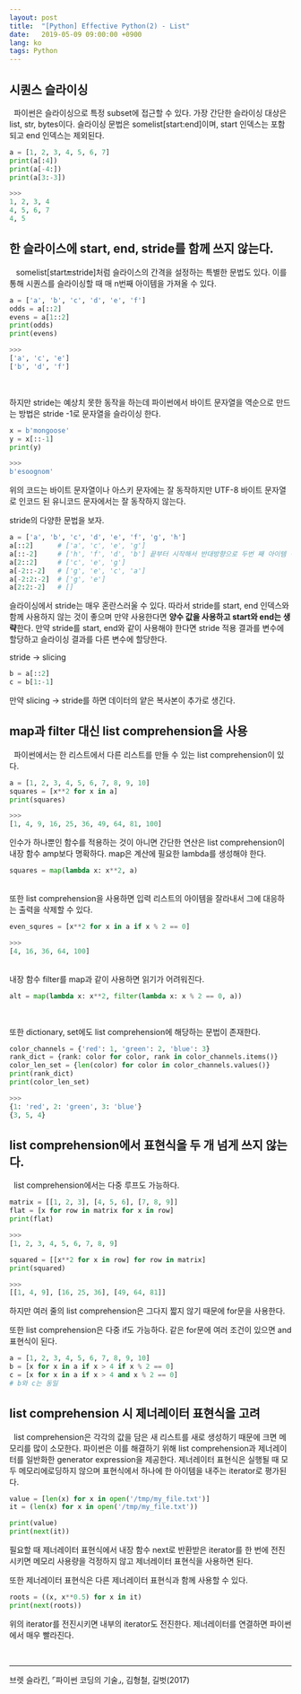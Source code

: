 ```yaml
---
layout: post
title:  "[Python] Effective Python(2) - List"
date:   2019-05-09 09:00:00 +0900
lang: ko
tags: Python
---
```


## 시퀀스 슬라이싱 ##
&nbsp;&nbsp;파이썬은 슬라이싱으로 특정 subset에 접근할 수 있다. 가장 간단한 슬라이싱 대상은 list, str, bytes이다.
슬라이싱 문법은 somelist[start:end]이며, start 인덱스는 포함되고 end 인덱스는 제외된다.

~~~python
a = [1, 2, 3, 4, 5, 6, 7]
print(a[:4])
print(a[-4:])
print(a[3:-3])

>>>
1, 2, 3, 4
4, 5, 6, 7
4, 5
~~~

## 한 슬라이스에 start, end, stride를 함께 쓰지 않는다. ##

&nbsp;&nbsp; somelist[start:end:stride]처럼 슬라이스의 간격을 설정하는 특별한 문법도 있다. 이를 통해 시퀀스를 슬라이싱할 때 매 n번째 아이템을 가져올 수 있다.

~~~python
a = ['a', 'b', 'c', 'd', 'e', 'f']
odds = a[::2]
evens = a[1::2]
print(odds)
print(evens)

>>>
['a', 'c', 'e']
['b', 'd', 'f']
~~~
<br>

하지만 stride는 예상치 못한 동작을 하는데 파이썬에서 바이트 문자열을 역순으로 만드는 방법은 stride -1로 문자열을 슬라이싱 한다.
~~~python
x = b'mongoose'
y = x[::-1]
print(y)

>>>
b'esoognom'
~~~
위의 코드는 바이트 문자열이나 아스키 문자에는 잘 동작하지만 UTF-8 바이트 문자열로 인코드 된 유니코드 문자에서는 잘 동작하지 않는다.

stride의 다양한 문법을 보자.
~~~python
a = ['a', 'b', 'c', 'd', 'e', 'f', 'g', 'h']
a[::2]      # ['a', 'c', 'e', 'g']
a[::-2]     # ['h', 'f', 'd', 'b'] 끝부터 시작해서 반대방향으로 두번 째 아이템 선택
a[2::2]     # ['c', 'e', 'g']
a[-2::-2]   # ['g', 'e', 'c', 'a']
a[-2:2:-2]  # ['g', 'e']
a[2:2:-2]   # []
~~~
슬라이싱에서 stride는 매우 혼란스러울 수 있다. 따라서 stride를 start, end 인덱스와 함께 사용하지 않는 것이 좋으며 만약 사용한다면 **양수 값을 사용하고 start와 end는 생략**한다. 만약 stride를 start, end와 같이 사용해야 한다면 stride 적용 결과를 변수에 할당하고 슬라이싱 결과를 다른 변수에 할당한다.

stride -> slicing

~~~python
b = a[::2]
c = b[1:-1]
~~~

만약 slicing -> stride를 하면 데이터의 얕은 복사본이 추가로 생긴다.

## map과 filter 대신 list comprehension을 사용 ##
&nbsp;&nbsp;파이썬에서는 한 리스트에서 다른 리스트를 만들 수 있는 list comprehension이 있다.
~~~python
a = [1, 2, 3, 4, 5, 6, 7, 8, 9, 10]
squares = [x**2 for x in a]
print(squares)

>>>
[1, 4, 9, 16, 25, 36, 49, 64, 81, 100]
~~~
인수가 하나뿐인 함수를 적용하는 것이 아니면 간단한 연산은 list comprehension이 내장 함수 amp보다 명확하다. map은 계산에 필요한 lambda를 생성해야 한다.

~~~python
squares = map(lambda x: x**2, a)
~~~
<br>
또한 list comprehension을 사용하면 입력 리스트의 아이템을 잘라내서 그에 대응하는 출력을 삭제할 수 있다.

~~~python
even_squres = [x**2 for x in a if x % 2 == 0]

>>>
[4, 16, 36, 64, 100]
~~~
<br>
내장 함수 filter를 map과 같이 사용하면 읽기가 어려워진다.

~~~python
alt = map(lambda x: x**2, filter(lambda x: x % 2 == 0, a))
~~~
<br>

또한 dictionary, set에도 list comprehension에 해당하는 문법이 존재한다.
~~~python
color_channels = {'red': 1, 'green': 2, 'blue': 3}
rank_dict = {rank: color for color, rank in color_channels.items()}
color_len_set = {len(color) for color in color_channels.values()}
print(rank_dict)
print(color_len_set)

>>>
{1: 'red', 2: 'green', 3: 'blue'}
{3, 5, 4}
~~~

## list comprehension에서 표현식을 두 개 넘게 쓰지 않는다. ##
&nbsp;&nbsp;list comprehension에서는 다중 루프도 가능하다.
~~~python
matrix = [[1, 2, 3], [4, 5, 6], [7, 8, 9]]
flat = [x for row in matrix for x in row]
print(flat)

>>>
[1, 2, 3, 4, 5, 6, 7, 8, 9]
~~~
~~~python
squared = [[x**2 for x in row] for row in matrix]
print(squared)

>>>
[[1, 4, 9], [16, 25, 36], [49, 64, 81]]
~~~
하지만 여러 줄의 list comprehension은 그다지 짧지 않기 때문에 for문을 사용한다.

또한 list comprehension은 다중 if도 가능하다. 같은 for문에 여러 조건이 있으면 and표현식이 된다.
~~~python
a = [1, 2, 3, 4, 5, 6, 7, 8, 9, 10]
b = [x for x in a if x > 4 if x % 2 == 0]
c = [x for x in a if x > 4 and x % 2 == 0]
# b와 c는 동일
~~~

## list comprehension 시 제너레이터 표현식을 고려 ##
&nbsp;&nbsp;list comprehension은 각각의 값을 담은 새 리스트를 새로 생성하기 때문에 크면 메모리를 많이 소모한다. 파이썬은 이를 해결하기 위해 list comprehension과 제너레이터를 일반화한 generator expression을 제공한다. 제너레이터 표현식은 실행될 때 모두 메모리에로딩하지 않으며 표현식에서 하나에 한 아이템을 내주는 iterator로 평가된다.
~~~python
value = [len(x) for x in open('/tmp/my_file.txt')]
it = (len(x) for x in open('/tmp/my_file.txt'))

print(value)
print(next(it))
~~~
필요할 때 제너레이터 표현식에서 내장 함수 next로 반환받은 iterator를 한 번에 전진시키면 메모리 사용량을 걱정하지 않고 제너레이터 표현식을 사용하면 된다.

또한 제너레이터 표현식은 다른 제너레이터 표현식과 함께 사용할 수 있다.
~~~python
roots = ((x, x**0.5) for x in it)
print(next(roots))
~~~
위의 iterator를 전진시키면 내부의 iterator도 전진한다. 제너레이터를 연결하면 파이썬에서 매우 빨라진다.

<br>
<hr>
브렛 슬라킨, ⌜파이썬 코딩의 기술⌟, 김형철, 길벗(2017)